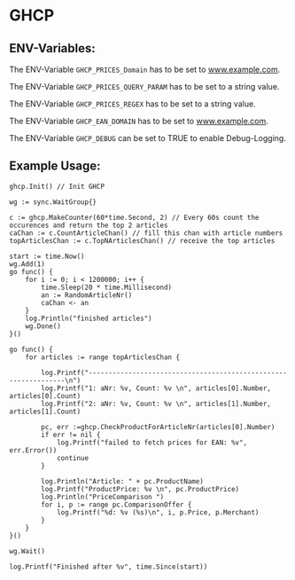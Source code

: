 # GHCP

## ENV-Variables:

The ENV-Variable `GHCP_PRICES_Domain` has to be set to www.example.com.

The ENV-Variable `GHCP_PRICES_QUERY_PARAM` has to be set to a string value.

The ENV-Variable `GHCP_PRICES_REGEX` has to be set to a string value.

The ENV-Variable `GHCP_EAN_DOMAIN` has to be set to www.example.com.

The ENV-Variable `GHCP_DEBUG` can be set to TRUE to enable Debug-Logging.

## Example Usage:
```
ghcp.Init() // Init GHCP

wg := sync.WaitGroup{}

c := ghcp.MakeCounter(60*time.Second, 2) // Every 60s count the occurences and return the top 2 articles
caChan := c.CountArticleChan() // fill this chan with article numbers
topArticlesChan := c.TopNArticlesChan() // receive the top articles

start := time.Now()
wg.Add(1)
go func() {
    for i := 0; i < 1200000; i++ {
        time.Sleep(20 * time.Millisecond)
        an := RandomArticleNr()
        caChan <- an
    }
    log.Println("finished articles")
    wg.Done()
}()

go func() {
    for articles := range topArticlesChan {

        log.Printf("----------------------------------------------------------------\n")
        log.Printf("1: aNr: %v, Count: %v \n", articles[0].Number, articles[0].Count)
        log.Printf("2: aNr: %v, Count: %v \n", articles[1].Number, articles[1].Count)

        pc, err :=ghcp.CheckProductForArticleNr(articles[0].Number)
        if err != nil {
            log.Printf("failed to fetch prices for EAN: %v", err.Error())
            continue
        }

        log.Println("Article: " + pc.ProductName)
        log.Printf("ProductPrice: %v \n", pc.ProductPrice)
        log.Println("PriceComparison ")
        for i, p := range pc.ComparisonOffer {
            log.Printf("%d: %v (%s)\n", i, p.Price, p.Merchant)
        }
    }
}()

wg.Wait()

log.Printf("Finished after %v", time.Since(start))
```